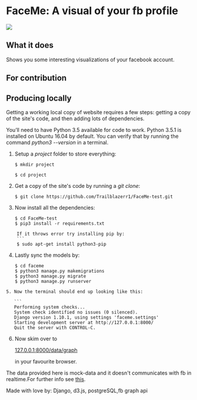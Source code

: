 # FaceMe: A visual of your fb profile
![](https://github.com/Trailblazerr1/FaceMe/blob/master/faceme/www.GIFCreator.me_kYNyES.gif)  

## What it does
Shows you some interesting visualizations of your facebook account.

## For contribution 


## Producing locally  
Getting a working local copy of website requires a few steps: getting a copy of the site's code, and then adding lots of dependencies.  
  
You’ll need to have Python 3.5 available for code to work. Python 3.5.1 is installed on Ubuntu 16.04 by default. You can verify that by running the command _python3 --version_ in a terminal.

1.  Setup a _project_ folder to store everything:  
	```
    $ mkdir project     
      
    $ cd project
    ```
2.  Get a copy of the site's code by running a _git clone_:         

	```
    $ git clone https://github.com/Trailblazerr1/FaceMe-test.git      
    ```
3.  Now install all the dependencies:  

	```
    $ cd FaceMe-test
    $ pip3 install -r requirements.txt
```
	If it throws error try installing pip by:
    ```
    $ sudo apt-get install python3-pip
```
4. Lastly sync the models by:

	``` 
	$ cd faceme
    $ python3 manage.py makemigrations
    $ python3 manage.py migrate
    $ python3 manage.py runserver
 ```
5. Now the terminal should end up looking like this:

	```
	Performing system checks...
	System check identified no issues (0 silenced).
    Django version 1.10.1, using settings 'faceme.settings'
	Starting development server at http://127.0.0.1:8000/
	Quit the server with CONTROL-C.
```
6. Now skim over to     

	[127.0.0.1:8000/data/graph](127.0.0.1:8000/data/graph/)    
    
    in your favourite browser.


The data provided here is mock-data and it doesn't communicates with fb in realtime.For further info see [this](https://github.com/Trailblazerr1/FaceMe).   
     
Made with love by: Django, d3.js, postgreSQL,fb graph api
